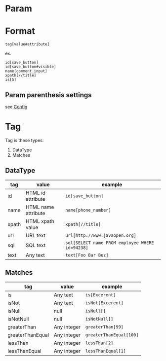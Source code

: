 Param
====

# Format

```
tag[value#attribute]
```

ex.

```
id[save_button]
id[save_button#visible]
name[comment_input]
xpath[//title]
is[5]
```

## Param parenthesis settings

see [Config](Config.md)

# Tag

Tag is these types:

1. DataType
2. Matches

## DataType

| tag  | value               | example                                             |
------|---------------------|-----------------------------------------------------
| id   | HTML id attribute   | ```id[save_button]```                               |
| name | HTML name attribute | ```name[phone_number]```                            |
| xpath | HTML xpath value    | ```xpath[//title]```                                |
| url  | URL text            | ```url[http://www.javaopen.org]```                  |
| sql  | SQL text            | ```sql[SELECT name FROM employee WHERE id=94238]``` |
| text | Any text            | ```text[Foo Bar Buz]```                                |

## Matches

| tag  | value       | example                     |
------|-------------|-----------------------------
|is| Any text    | ```is[Excerent]```          |
|isNot| Any text    | ```isNot[Excerent]```       |
|isNull| null        | ```isNull[]```              |
|isNotNull| null        | ```isNotNull[]```           |
|greaterThan| Any integer | ```greaterThan[99]```       |
|greaterThanEqual| Any integer | ```greaterThanEqual[100]``` |
|lessThan| Any integer | ```lessThan[2]```           |
|lessThanEqual| Any integer | ```lessThanEqual[1]```         |

